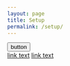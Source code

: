 ```yaml
---
layout: page
title: Setup
permalink: /setup/
---
```


<html>
<!-- first information -->
<div>
    <!-- notice how tags can be put INSIDE eachother -->
    <button> button </button>

</div>

<!-- second information -->
<div>
    <!-- notice how tags can be put INSIDE eachother -->
    <a href="link">link text</a>
    <a href="link">link text</a>
    
</div>
